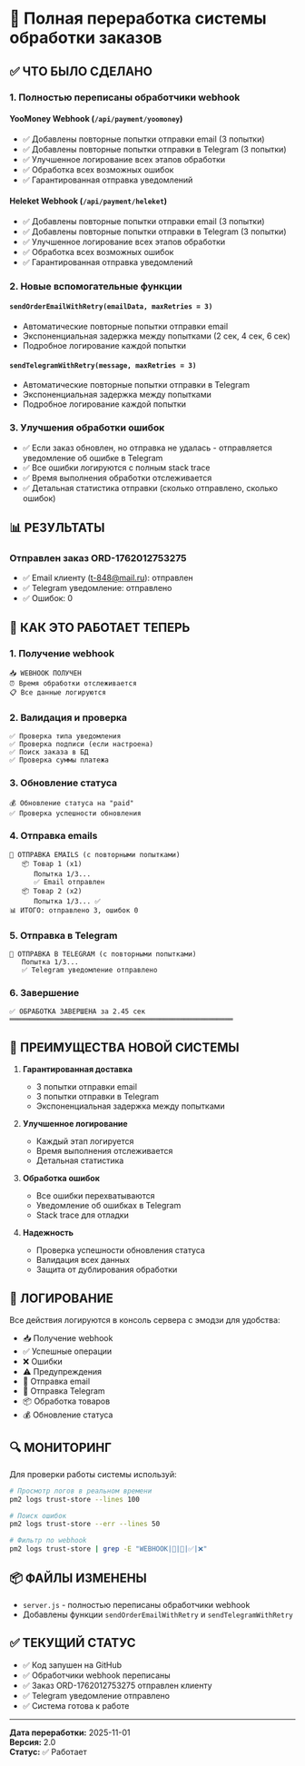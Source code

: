 # 🔄 Полная переработка системы обработки заказов

## ✅ ЧТО БЫЛО СДЕЛАНО

### 1. Полностью переписаны обработчики webhook

#### YooMoney Webhook (`/api/payment/yoomoney`)
- ✅ Добавлены повторные попытки отправки email (3 попытки)
- ✅ Добавлены повторные попытки отправки в Telegram (3 попытки)
- ✅ Улучшенное логирование всех этапов обработки
- ✅ Обработка всех возможных ошибок
- ✅ Гарантированная отправка уведомлений

#### Heleket Webhook (`/api/payment/heleket`)
- ✅ Добавлены повторные попытки отправки email (3 попытки)
- ✅ Добавлены повторные попытки отправки в Telegram (3 попытки)
- ✅ Улучшенное логирование всех этапов обработки
- ✅ Обработка всех возможных ошибок
- ✅ Гарантированная отправка уведомлений

### 2. Новые вспомогательные функции

#### `sendOrderEmailWithRetry(emailData, maxRetries = 3)`
- Автоматические повторные попытки отправки email
- Экспоненциальная задержка между попытками (2 сек, 4 сек, 6 сек)
- Подробное логирование каждой попытки

#### `sendTelegramWithRetry(message, maxRetries = 3)`
- Автоматические повторные попытки отправки в Telegram
- Экспоненциальная задержка между попытками
- Подробное логирование каждой попытки

### 3. Улучшения обработки ошибок

- ✅ Если заказ обновлен, но отправка не удалась - отправляется уведомление об ошибке в Telegram
- ✅ Все ошибки логируются с полным stack trace
- ✅ Время выполнения обработки отслеживается
- ✅ Детальная статистика отправки (сколько отправлено, сколько ошибок)

## 📊 РЕЗУЛЬТАТЫ

### Отправлен заказ ORD-1762012753275
- ✅ Email клиенту (t-848@mail.ru): отправлен
- ✅ Telegram уведомление: отправлено
- ✅ Ошибок: 0

## 🔧 КАК ЭТО РАБОТАЕТ ТЕПЕРЬ

### 1. Получение webhook
```
📥 WEBHOOK ПОЛУЧЕН
⏰ Время обработки отслеживается
📋 Все данные логируются
```

### 2. Валидация и проверка
```
✅ Проверка типа уведомления
✅ Проверка подписи (если настроена)
✅ Поиск заказа в БД
✅ Проверка суммы платежа
```

### 3. Обновление статуса
```
💰 Обновление статуса на "paid"
✅ Проверка успешности обновления
```

### 4. Отправка emails
```
📧 ОТПРАВКА EMAILS (с повторными попытками)
   📦 Товар 1 (x1)
      Попытка 1/3...
      ✅ Email отправлен
   📦 Товар 2 (x2)
      Попытка 1/3... ✅
📊 ИТОГО: отправлено 3, ошибок 0
```

### 5. Отправка в Telegram
```
📱 ОТПРАВКА В TELEGRAM (с повторными попытками)
   Попытка 1/3...
   ✅ Telegram уведомление отправлено
```

### 6. Завершение
```
✅ ОБРАБОТКА ЗАВЕРШЕНА за 2.45 сек
═══════════════════════════════════════════════════════
```

## 🚀 ПРЕИМУЩЕСТВА НОВОЙ СИСТЕМЫ

1. **Гарантированная доставка**
   - 3 попытки отправки email
   - 3 попытки отправки в Telegram
   - Экспоненциальная задержка между попытками

2. **Улучшенное логирование**
   - Каждый этап логируется
   - Время выполнения отслеживается
   - Детальная статистика

3. **Обработка ошибок**
   - Все ошибки перехватываются
   - Уведомление об ошибках в Telegram
   - Stack trace для отладки

4. **Надежность**
   - Проверка успешности обновления статуса
   - Валидация всех данных
   - Защита от дублирования обработки

## 📝 ЛОГИРОВАНИЕ

Все действия логируются в консоль сервера с эмодзи для удобства:

- 📥 Получение webhook
- ✅ Успешные операции
- ❌ Ошибки
- ⚠️ Предупреждения
- 📧 Отправка email
- 📱 Отправка Telegram
- 📦 Обработка товаров
- 💰 Обновление статуса

## 🔍 МОНИТОРИНГ

Для проверки работы системы используй:

```bash
# Просмотр логов в реальном времени
pm2 logs trust-store --lines 100

# Поиск ошибок
pm2 logs trust-store --err --lines 50

# Фильтр по webhook
pm2 logs trust-store | grep -E "WEBHOOK|📧|📱|✅|❌"
```

## 📦 ФАЙЛЫ ИЗМЕНЕНЫ

- `server.js` - полностью переписаны обработчики webhook
- Добавлены функции `sendOrderEmailWithRetry` и `sendTelegramWithRetry`

## ✅ ТЕКУЩИЙ СТАТУС

- ✅ Код запушен на GitHub
- ✅ Обработчики webhook переписаны
- ✅ Заказ ORD-1762012753275 отправлен клиенту
- ✅ Telegram уведомление отправлено
- ✅ Система готова к работе

---

**Дата переработки:** 2025-11-01  
**Версия:** 2.0  
**Статус:** ✅ Работает


